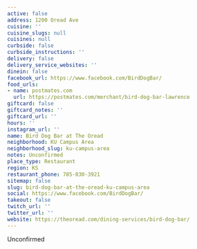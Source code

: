 ```yaml
---
active: false
address: 1200 Oread Ave
cuisine: ''
cuisine_slugs: null
cuisines: null
curbside: false
curbside_instructions: ''
delivery: false
delivery_service_websites: ''
dinein: false
facebook_url: https://www.facebook.com/BirdDogBar/
food_urls:
- name: postmates.com
  url: https://postmates.com/merchant/bird-dog-bar-lawrence
giftcard: false
giftcard_notes: ''
giftcard_url: ''
hours: ''
instagram_url: ''
name: Bird Dog Bar at The Oread
neighborhood: KU Campus Area
neighborhood_slug: ku-campus-area
notes: Unconfirmed
place_type: Restaurant
region: KS
restaurant_phone: 785-830-3921
sitemap: false
slug: bird-dog-bar-at-the-oread-ku-campus-area
social: https://www.facebook.com/BirdDogBar/
takeout: false
twitch_url: ''
twitter_url: ''
website: https://theoread.com/dining-services/bird-dog-bar/
---
```


Unconfirmed